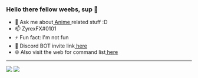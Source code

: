 <h3>Hello there fellow weebs, sup 👋</h3>

<ul>
    <li>💬 Ask me about<a target="_blank" href="https://myanimelist.net/profile/ZyrexFX"> Anime </a>related stuff :D</li>
    <li>📫 ZyrexFX#0101</li>
    <li>⚡ Fun fact: I'm not fun</li>
    <li>🤖 Discord BOT invite link<a target="_blank" href="https://discord.com/oauth2/authorize?client_id=753589173486616749&scope=bot&permissions=36891718"> here</a></li>
    <li>🌐 Also visit the web for command list<a target="_blank" href="https://zyrexfx.github.io/MeguWeb/"> here</a> </li>
</ul>
<hr>
<p>
    <img src="https://i.imgur.com/KEfMEAu.gif"></img>
    <img src="https://discord.c99.nl/widget/theme-2/373404212748484608.png">
    </img>
</p>